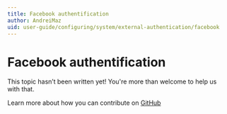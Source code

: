 ```yaml
---
title: Facebook authentification
author: AndreiMaz
uid: user-guide/configuring/system/external-authentication/facebook
---
```

# Facebook authentification

This topic hasn’t been written yet! You're more than welcome to help us with that.

Learn more about how you can contribute on [GitHub](https://github.com/nopSolutions/nopCommerce-Docs/blob/master/CONTRIBUTING.md)